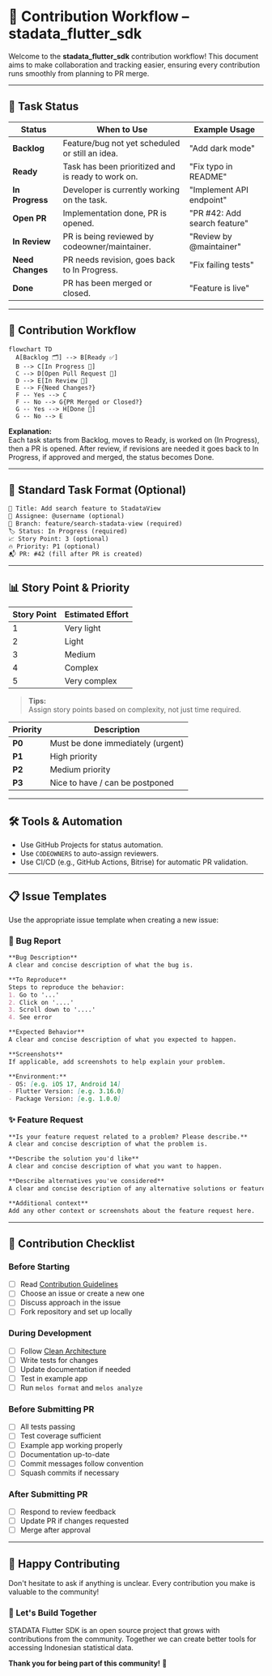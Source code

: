 # 🚀 Contribution Workflow – stadata_flutter_sdk

Welcome to the **stadata_flutter_sdk** contribution workflow! This document aims to make collaboration and tracking easier, ensuring every contribution runs smoothly from planning to PR merge.

---

## 🧭 Task Status

| Status           | When to Use                                        | Example Usage                |
| ---------------- | -------------------------------------------------- | ---------------------------- |
| **Backlog**      | Feature/bug not yet scheduled or still an idea.    | "Add dark mode"              |
| **Ready**        | Task has been prioritized and is ready to work on. | "Fix typo in README"         |
| **In Progress**  | Developer is currently working on the task.        | "Implement API endpoint"     |
| **Open PR**      | Implementation done, PR is opened.                 | "PR #42: Add search feature" |
| **In Review**    | PR is being reviewed by codeowner/maintainer.      | "Review by @maintainer"      |
| **Need Changes** | PR needs revision, goes back to In Progress.       | "Fix failing tests"          |
| **Done**         | PR has been merged or closed.                      | "Feature is live"            |

---

## 🔄 Contribution Workflow

```mermaid
flowchart TD
  A[Backlog 🗂️] --> B[Ready ✅]
  B --> C[In Progress 🔧]
  C --> D[Open Pull Request 🔁]
  D --> E[In Review 👀]
  E --> F{Need Changes?}
  F -- Yes --> C
  F -- No --> G{PR Merged or Closed?}
  G -- Yes --> H[Done 🎉]
  G -- No --> E
```

**Explanation:**  
Each task starts from Backlog, moves to Ready, is worked on (In Progress), then a PR is opened. After review, if revisions are needed it goes back to In Progress, if approved and merged, the status becomes Done.

---

## 📝 Standard Task Format (Optional)

```markdown
📌 Title: Add search feature to StadataView
👤 Assignee: @username (optional)
📂 Branch: feature/search-stadata-view (required)
🏷️ Status: In Progress (required)
📈 Story Point: 3 (optional)
🔥 Priority: P1 (optional)
📬 PR: #42 (fill after PR is created)
```

---

## 📊 Story Point & Priority

| Story Point | Estimated Effort |
| ----------- | ---------------- |
| 1           | Very light       |
| 2           | Light            |
| 3           | Medium           |
| 4           | Complex          |
| 5           | Very complex     |

> **Tips:**  
> Assign story points based on complexity, not just time required.

| Priority | Description                       |
| -------- | --------------------------------- |
| **P0**   | Must be done immediately (urgent) |
| **P1**   | High priority                     |
| **P2**   | Medium priority                   |
| **P3**   | Nice to have / can be postponed   |

---

## 🛠️ Tools & Automation

- Use GitHub Projects for status automation.
- Use `CODEOWNERS` to auto-assign reviewers.
- Use CI/CD (e.g., GitHub Actions, Bitrise) for automatic PR validation.

---

## 📋 Issue Templates

Use the appropriate issue template when creating a new issue:

### 🐛 Bug Report
```markdown
**Bug Description**
A clear and concise description of what the bug is.

**To Reproduce**
Steps to reproduce the behavior:
1. Go to '...'
2. Click on '....'
3. Scroll down to '....'
4. See error

**Expected Behavior**
A clear and concise description of what you expected to happen.

**Screenshots**
If applicable, add screenshots to help explain your problem.

**Environment:**
- OS: [e.g. iOS 17, Android 14]
- Flutter Version: [e.g. 3.16.0]
- Package Version: [e.g. 1.0.0]
```

### ✨ Feature Request
```markdown
**Is your feature request related to a problem? Please describe.**
A clear and concise description of what the problem is.

**Describe the solution you'd like**
A clear and concise description of what you want to happen.

**Describe alternatives you've considered**
A clear and concise description of any alternative solutions or features you've considered.

**Additional context**
Add any other context or screenshots about the feature request here.
```

---

## 🎯 Contribution Checklist

### Before Starting
- [ ] Read [Contribution Guidelines](CONTRIBUTING.md)
- [ ] Choose an issue or create a new one
- [ ] Discuss approach in the issue
- [ ] Fork repository and set up locally

### During Development
- [ ] Follow [Clean Architecture](CLAUDE.md)
- [ ] Write tests for changes
- [ ] Update documentation if needed
- [ ] Test in example app
- [ ] Run `melos format` and `melos analyze`

### Before Submitting PR
- [ ] All tests passing
- [ ] Test coverage sufficient
- [ ] Example app working properly
- [ ] Documentation up-to-date
- [ ] Commit messages follow convention
- [ ] Squash commits if necessary

### After Submitting PR
- [ ] Respond to review feedback
- [ ] Update PR if changes requested
- [ ] Merge after approval

---

## 👏 Happy Contributing

Don't hesitate to ask if anything is unclear. Every contribution you make is valuable to the community!

### 🤝 Let's Build Together

STADATA Flutter SDK is an open source project that grows with contributions from the community. Together we can create better tools for accessing Indonesian statistical data.

**Thank you for being part of this community!** 🙏

